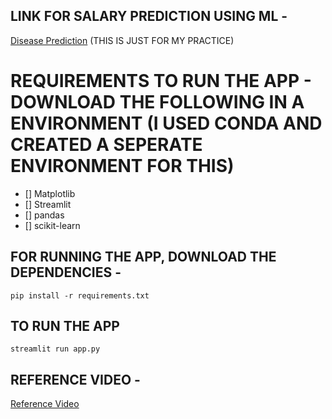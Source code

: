 ## LINK FOR SALARY PREDICTION USING ML - 
[Disease Prediction](https://salarypredictionusingml.streamlit.app/) (THIS IS JUST FOR MY PRACTICE)
# REQUIREMENTS TO RUN THE APP - DOWNLOAD THE FOLLOWING IN A ENVIRONMENT (I USED CONDA AND CREATED A SEPERATE ENVIRONMENT FOR THIS)
- [] Matplotlib
- [] Streamlit
- [] pandas
- [] scikit-learn
## FOR RUNNING THE APP, DOWNLOAD THE DEPENDENCIES -
```
pip install -r requirements.txt
```
## TO RUN THE APP
```
streamlit run app.py
```
## REFERENCE VIDEO -
[Reference Video](https://www.youtube.com/watch?v=xl0N7tHiwlw)

